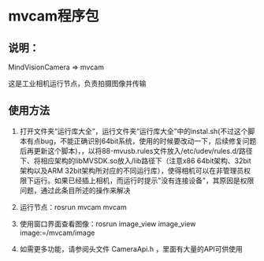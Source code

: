 # mvcam程序包

## 说明：

MindVisionCamera => mvcam

这是工业相机运行节点，负责拍摄图像并传输

## 使用方法

1. 打开文件夹“运行库大全”，运行文件夹“运行库大全”中的instal.sh(不过这个脚本有点bug，不能正确识别64bit系统，使用的时候要改动一下，后续修复问题后再更新这个脚本)，，以将88-mvusb.rules文件放入/etc/udev/rules.d/路径下、将相应架构的libMVSDK.so放入/lib路径下（注意x86 64bit架构、32bit架构以及ARM 32bit架构所对应的不同运行库），使得相机可以在非管理员权限下运行。如果已经插上相机，而运行时提示"没有连接设备"，其原因是权限问题，通过此条目所述的操作来解决

2. 运行节点：rosrun mvcam mvcam

3. 使用窗口界面查看图像：rosrun image_view image_view image:=/mvcam/image

4. 如需更多功能，请参阅头文件 CameraApi.h ，里面有大量的API可供使用

